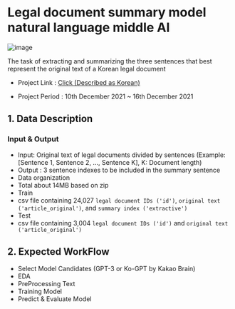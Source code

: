 # Legal document summary model natural language middle AI

![image](https://user-images.githubusercontent.com/40455392/144733715-60432bb5-bb45-4fd0-a580-edf06265fba1.png)

The task of extracting and summarizing the three sentences that best represent the original text of a Korean legal document

- Project Link : [Click (Described as Korean)](https://aihub.or.kr/problem_contest/nipa-learning-platform/5)

- Project Period : 10th December 2021 ~ 16th December 2021

## 1. Data Description
### Input & Output

- Input: Original text of legal documents divided by sentences (Example: [Sentence 1, Sentence 2, ..., Sentence K], K: Document length)
- Output : 3 sentence indexes to be included in the summary sentence
- Data organization
- Total about 14MB based on zip
- Train
- csv file containing 24,027 `legal document IDs ('id')`, `original text ('article_original')`, and `summary index ('extractive')`
- Test
- csv file containing 3,004 `legal document IDs ('id')` and `original text ('article_original')`



## 2. Expected WorkFlow

- Select Model Candidates (GPT-3 or Ko-GPT by Kakao Brain)
- EDA
- PreProcessing Text
- Training Model
- Predict & Evaluate Model

